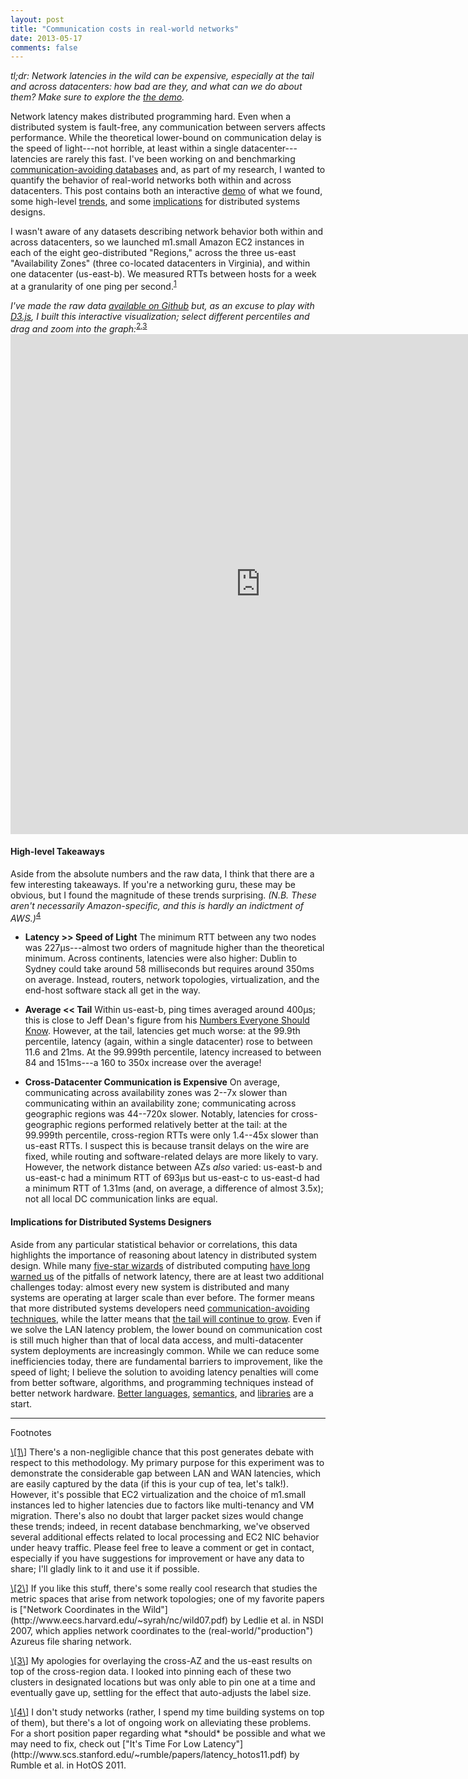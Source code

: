 ```yaml
---
layout: post
title: "Communication costs in real-world networks"
date: 2013-05-17
comments: false
---
```


*tl;dr: Network latencies in the wild can be expensive, especially at
 the tail and across datacenters: how bad are they, and what can we do
 about them? Make sure to explore the <a href="#explore">the demo</a>.*

Network latency makes distributed programming hard. Even when a
distributed system is fault-free, any communication between servers
affects performance. While the theoretical lower-bound on
communication delay is the speed of light---not horrible, at least
within a single datacenter---latencies are rarely this fast. I've been
working on and benchmarking [communication-avoiding
databases](http://www.bailis.org/blog/hat-not-cap-introducing-highly-available-transactions/)
and, as part of my research, I wanted to quantify the behavior of
real-world networks both within and across datacenters. This post
contains both an interactive <a href="#explore">demo</a> of what we
found, some high-level <a href="#highlevel_takeaways">trends</a>, and
some <a
href="#implications_for_distributed_systems_designers">implications</a>
for distributed systems designs.

I wasn't aware of any datasets describing network behavior both within
and across datacenters, so we launched m1.small Amazon EC2 instances
in each of the eight geo-distributed "Regions," across the three
us-east "Availability Zones" (three co-located datacenters in
Virginia), and within one datacenter (us-east-b). We measured RTTs
between hosts for a week at a granularity of one ping per
second.<sup><a class="no-decorate"
href="#methodology-note">1</a></sup>

<div id="explore" style="margin-top:1em;"><i>I've made the raw data <a
href="https://github.com/pbailis/aws-ping-traces">available on
Github</a> but, as an excuse to play with <a
href="http://d3js.org/">D3.js</a>, I built this interactive
visualization; select different percentiles and drag and zoom into the
graph:</i><sup><a class="no-decorate" href="#nc-note">2</a>,<a
class="no-decorate" href="#render-note">3</a></sup>

<iframe style="width:800px; height:800px; frame:0px;" frameborder="0" src="http://bailis.org/blog/post_data/2013-05-17/latencies.html">I suggest you enable iframes.</iframe>
</div>

#### High-level Takeaways

Aside from the absolute numbers and the raw data, I think that there
     are a few interesting takeaways. If you're a networking guru,
     these may be obvious, but I found the magnitude of these trends
     surprising. *(N.B. These aren't necessarily Amazon-specific, and
     this is hardly an indictment of AWS.)*<sup><a class="no-decorate"
     href="#latency-lit-note">4</a></sup>

 * **Latency >> Speed of Light** The minimum RTT between any two nodes
     was 227µs---almost two orders of magnitude higher than the
     theoretical minimum. Across continents, latencies were also
     higher: Dublin to Sydney could take around 58 milliseconds but
     requires around 350ms on average. Instead, routers, network
     topologies, virtualization, and the end-host software stack all
     get in the way.

 * **Average << Tail** Within us-east-b, ping times averaged around
     400µs; this is close to Jeff Dean's figure from his [Numbers
     Everyone Should
     Know](http://www.eecs.berkeley.edu/~rcs/research/interactive_latency.html). However,
     at the tail, latencies get much worse: at the 99.9th percentile,
     latency (again, within a single datacenter) rose to between 11.6
     and 21ms. At the 99.999th percentile, latency increased to
     between 84 and 151ms---a 160 to 350x increase over the average!

 * **Cross-Datacenter Communication is Expensive** On average,
     communicating across availability zones was 2--7x slower than
     communicating within an availability zone; communicating across
     geographic regions was 44--720x slower. Notably, latencies for
     cross-geographic regions performed relatively better at the tail:
     at the 99.999th percentile, cross-region RTTs were only 1.4--45x
     slower than us-east RTTs. I suspect this is because transit
     delays on the wire are fixed, while routing and software-related
     delays are more likely to vary. However, the network distance
     between AZs *also* varied: us-east-b and us-east-c had a minimum
     RTT of 693µs but us-east-c to us-east-d had a minimum RTT of
     1.31ms (and, on average, a difference of almost 3.5x); not all
     local DC communication links are equal.

#### Implications for Distributed Systems Designers

Aside from any particular statistical behavior or correlations, this
data highlights the importance of reasoning about latency in
distributed system design. While many [five-star
wizards](http://www.eecs.harvard.edu/~waldo/Readings/waldo-94.pdf) of
distributed computing [have long warned
us](https://blogs.oracle.com/jag/resource/Fallacies.html) of the
pitfalls of network latency, there are at least two additional
challenges today: almost every new system is distributed and many
systems are operating at larger scale than ever before. The former
means that more distributed systems developers need
[communication-avoiding
techniques](http://cs-www.cs.yale.edu/homes/dna/papers/abadi-pacelc.pdf),
while the latter means that [the tail will continue to
grow](http://dl.acm.org/citation.cfm?id=2408794). Even if we solve the
LAN latency problem, the lower bound on communication cost is still
much higher than that of local data access, and multi-datacenter
system deployments are increasingly common. While we can reduce some
inefficiencies today, there are fundamental barriers to improvement,
like the speed of light; I believe the solution to avoiding latency
penalties will come from better software, algorithms, and programming
techniques instead of better network hardware. [Better
languages](http://www.bloom-lang.net/),
[semantics](http://www.bailis.org/blog/hat-not-cap-introducing-highly-available-transactions/),
and
[libraries](http://hal.upmc.fr/docs/00/55/55/88/PDF/techreport.pdf)
are a start.

<hr>

<div id="footnotetitle">Footnotes</div>

<p><span class="footnote" id="methodology-note" markdown="1"><a
class="no-decorate" href="#methodology-note">\[1\]</a>&nbsp;There's a
non-negligible chance that this post generates debate with respect to
this methodology. My primary purpose for this experiment was to
demonstrate the considerable gap between LAN and WAN latencies, which
are easily captured by the data (if this is your cup of tea, let's
talk!). However, it's possible that EC2 virtualization and the choice
of m1.small instances led to higher latencies due to factors like
multi-tenancy and VM migration. There's also no doubt that larger
packet sizes would change these trends; indeed, in recent database
benchmarking, we've observed several additional effects related to
local processing and EC2 NIC behavior under heavy traffic. Please feel
free to leave a comment or get in contact, especially if you have
suggestions for improvement or have any data to share; I'll gladly
link to it and use it if possible.</span></p>

<p><span class="footnote" id="nc-note" markdown="2"><a
class="no-decorate" href="#nc-note">\[2\]</a>&nbsp;If you like this
stuff, there's some really cool research that studies the
metric spaces that arise from network topologies; one of my favorite
papers is ["Network Coordinates in the
Wild"](http://www.eecs.harvard.edu/~syrah/nc/wild07.pdf) by Ledlie et
al. in NSDI 2007, which applies network coordinates to the (real-world/"production") Azureus
file sharing network.</span></p>

<p><span class="footnote" id="render-note" markdown="3"><a
class="no-decorate" href="#render-note">\[3\]</a>&nbsp;My apologies
for overlaying the cross-AZ and the us-east results on top of the
cross-region data. I looked into pinning each of these two clusters in
designated locations but was only able to pin one at a time and
eventually gave up, settling for the effect that auto-adjusts the label
size.</span></p>

<p><span class="footnote" id="latency-lit-note" markdown="4"><a
class="no-decorate" href="#latency-lit-note">\[4\]</a>&nbsp;I don't
study networks (rather, I spend my time building systems on top of
them), but there's a lot of ongoing work on alleviating these
problems. For a short position paper regarding what *should* be
possible and what we may need to fix, check out ["It's Time For Low
Latency"](http://www.scs.stanford.edu/~rumble/papers/latency_hotos11.pdf)
by Rumble et al. in HotOS 2011.</span></p>

